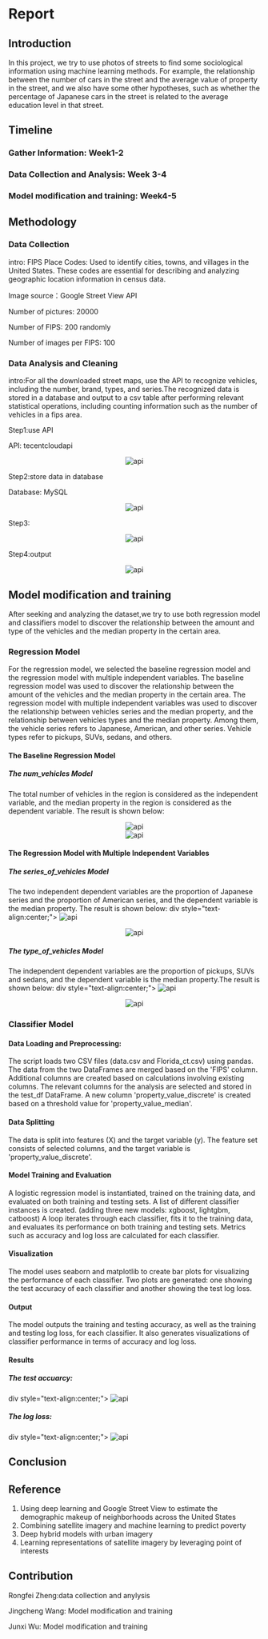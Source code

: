 # Report

## Introduction
In this project, we try to use photos of streets to find some sociological information using machine learning methods. For example, the relationship between the number of cars in the street and the average value of property in the street, and we also have some other hypotheses, such as whether the percentage of Japanese cars in the street is related to the average education level in that street.

## Timeline

 
### Gather Information: Week1-2

### Data Collection and Analysis: Week 3-4

### Model modification and training: Week4-5


## Methodology

### Data Collection

intro: FIPS Place Codes: Used to identify cities, towns, and villages in the United States. These codes are essential for describing and analyzing geographic location information in census data.

Image source：Google Street View API

Number of pictures: 20000

Number of FIPS: 200 randomly 

Number of images per FIPS: 100


### Data Analysis and Cleaning 

intro:For all the downloaded street maps, use the API to recognize vehicles, including the number, brand, types, and series.The recognized data is stored in a database and output to a csv table after performing relevant statistical operations, including counting information such as the number of vehicles in a fips area.

Step1:use API

API: tecentcloudapi
<div style="text-align:center;">
    <img src="./asset/api.jpg" alt="api">
</div>

Step2:store data in database

Database: MySQL
<div style="text-align:center;">
    <img src="./asset/database.jpg" alt="api">
</div>

Step3:

<div style="text-align:center;">
    <img src="./asset/sql.jpg" alt="api">
</div>

Step4:output
<div style="text-align:center;">
    <img src="./asset/csv.jpg" alt="api">
</div>




## Model modification and training 
After seeking and analyzing the dataset,we try to use both regression model and classifiers model to discover the relationship between the amount and type of the vehicles and the median property in the certain area.

### Regression Model
For the regression model, we selected the baseline regression model and the regression model with multiple independent variables. The baseline regression model was used to discover the relationship between the amount of the vehicles and the median property in the certain area. The regression model with multiple independent variables was used to discover the relationship between vehicles series and the median property, and the relationship between vehicles types and the median property. Among them, the vehicle series refers to Japanese, American, and other series. Vehicle types refer to pickups, SUVs, sedans, and others.

#### The Baseline Regression Model
##### The num_vehicles Model
The total number of vehicles in the region is considered as the independent variable, and the median property in the region is considered as the dependent variable. The result is shown below:
<div style="text-align:center;">
    <img src="./UF2023summer/results/Linear regression for property values and num_cars.jpg" alt="api">
</div>

<div style="text-align:center;">
    <img src="./UF2023summer/results/Linear regression for property values and num_cars.png" alt="api">
</div>

#### The Regression Model with Multiple Independent Variables
##### The series_of_vehicles Model
The two independent dependent variables are the proportion of Japanese series and the proportion of American series, and  the dependent variable is the median property. The result is shown below:
div style="text-align:center;">
    <img src="./UF2023summer/results/Linear regression for property values and series_of_vehicles.jpg" alt="api">
</div>

<div style="text-align:center;">
    <img src="./UF2023summer/results/Linear regression for property values and series_of_vehicles.png" alt="api">
</div>

##### The type_of_vehicles Model
The independent dependent variables are the proportion of pickups,  SUVs and sedans, and the dependent variable is the median property.The result is shown below:
div style="text-align:center;">
    <img src="./UF2023summer/results/Linear regression for property values and car type variables.jpg" alt="api">
</div>

<div style="text-align:center;">
    <img src="./UF2023summer/results/Linear regression for property values and car type variables.png" alt="api">
</div>

### Classifier Model

#### Data Loading and Preprocessing:

The script loads two CSV files (data.csv and Florida_ct.csv) using pandas.
The data from the two DataFrames are merged based on the 'FIPS' column.
Additional columns are created based on calculations involving existing columns.
The relevant columns for the analysis are selected and stored in the test_df DataFrame.
A new column 'property_value_discrete' is created based on a threshold value for 'property_value_median'.

#### Data Splitting

The data is split into features (X) and the target variable (y). The feature set consists of selected columns, and the target variable is 'property_value_discrete'.

#### Model Training and Evaluation

A logistic regression model is instantiated, trained on the training data, and evaluated on both training and testing sets.
A list of different classifier instances is created. (adding three new models: xgboost, lightgbm, catboost)
A loop iterates through each classifier, fits it to the training data, and evaluates its performance on both training and testing sets.
Metrics such as accuracy and log loss are calculated for each classifier.

#### Visualization

The model uses seaborn and matplotlib to create bar plots for visualizing the performance of each classifier.
Two plots are generated: one showing the test accuracy of each classifier and another showing the test log loss.

#### Output
The model outputs the training and testing accuracy, as well as the training and testing log loss, for each classifier.
It also generates visualizations of classifier performance in terms of accuracy and log loss.

#### Results
##### The test accuarcy:
div style="text-align:center;">
    <img src="./UF2023summer/results/classifier accuracy.png" alt="api">
</div>

##### The log loss:
div style="text-align:center;">
    <img src="./UF2023summer/results/classifier log loss.png" alt="api">
</div>

## Conclusion 



## Reference 

1. Using deep learning and Google Street View to estimate the demographic makeup of neighborhoods across the United States
2. Combining satellite imagery and machine learning to predict poverty
3. Deep hybrid models with urban imagery
4. Learning representations of satellite imagery by leveraging point of interests



## Contribution
Rongfei Zheng:data collection and anylysis

Jingcheng Wang:  Model modification and training

Junxi Wu:  Model modification and training
